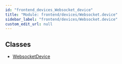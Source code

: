 ```yaml
---
id: "frontend_devices_Websocket_device"
title: "Module: frontend/devices/Websocket.device"
sidebar_label: "frontend/devices/Websocket.device"
custom_edit_url: null
---
```


## Classes

- [WebsocketDevice](../classes/frontend_devices_Websocket_device.WebsocketDevice)
